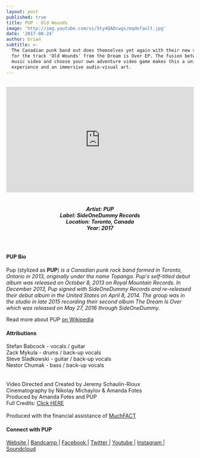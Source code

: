 ```yaml
---
layout: post
published: true
title: PUP - Old Wounds
image: 'http://img.youtube.com/vi/5ty4QADcwgs/mqdefault.jpg'
date: '2017-08-24'
author: brian
subtitle: >-
  The Canadian punk band out does themselves yet again with their new visuals
  for the track 'Old Wounds' from the Dream is Over EP. The fusion between a
  music video and choose your own adventure video game makes this a unique
  experience and an immersive audio-visual art.
---
```

<style>.embed-container { position: relative; padding-bottom: 56.25%; height: 0; overflow: hidden; max-width: 100%; } .embed-container iframe, .embed-container object, .embed-container embed { position: absolute; top: 0; left: 0; width: 100%; height: 100%; }</style><br><div class='embed-container'><iframe src='https://www.youtube.com/embed/5ty4QADcwgs' frameborder='0' allowfullscreen></iframe></div>
<br>
<h5 style="text-align: center;">
Artist: PUP <br>
Label: SideOneDummy Records <br>
Location: Toronto, Canada <br>
Year: 2017
</h5>
<br>



#### PUP Bio

Pup (stylized as **PUP**) *is a Canadian punk rock band formed in Toronto, Ontario in 2013, originally under the name Topanga. Pup's self-titled debut album was released on October 8, 2013 on Royal Mountain Records. In December 2013, Pup signed with SideOneDummy Records and re-released their debut album in the United States on April 8, 2014. The group was in the studio in late 2015 recording their second album The Dream Is Over which was released on May 27, 2016 through SideOneDummy.*

Read more about PUP [on Wikipedia](http://bit.ly/2vgZnKv)

#### Attributions

Stefan Babcock - vocals / guitar <br>
Zack Mykula - drums / back-up vocals <br>
Steve Sladkowski - guitar / back-up vocals <br>
Nestor Chumak - bass / back-up vocals <br>
<br><br>
Video Directed and Created by Jeremy Schaulin-Rioux<br>
Cinematography by Nikolay Michaylov & Amanda Fotes<br>
Produced by Amanda Fotes and PUP<br>
Full Credits: <a href="http://i.imgur.com/0Xg3FHO.jpg" target="_blank">Click HERE</a>
<br><br>
Produced with the financial assistance of <a href="http://www.muchfact.ca" target="_blank">MuchFACT</a>


#### Connect with PUP

<a class="fa fa-globe" href="http://www.puptheband.com/" target="_blank"> Website </a> |
<a class="fa fa-bandcamp" href="https://puptheband.bandcamp.com/" target="_blank"> Bandcamp </a> |
<a class="fa fa-facebook" href="https://www.facebook.com/puptheband" target="_blank"> Facebook </a> |
<a class="fa fa-twitter" href="https://twitter.com/puptheband" target="_blank"> Twitter </a> |
<a class="fa fa-youtube" href="https://www.youtube.com/puptheband" target="_blank"> Youtube </a> |
<a class="fa fa-instagram" href="https://www.instagram.com/puptheband" target="_blank"> Instagram </a> |
<a class="fa fa-soundcloud" href="https://soundcloud.com/puptheband" target="_blank"> Soundcloud </a>
